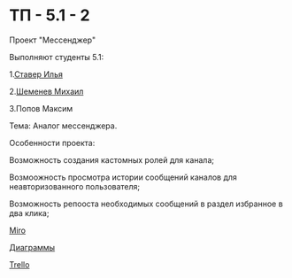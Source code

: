 # ТП - 5.1 - 2
Проект "Мессенджер"

Выполняют студенты 5.1:

1.[Ставер Илья](https://github.com/ilyastaver)

2.[Шеменев Михаил](https://github.com/TouristTokyo)

3.Попов Максим

Тема: Аналог мессенджера.

Особенности проекта:

Возможность создания кастомных ролей для канала;

Возмоожность просмотра истории сообщений каналов для неавторизованного пользователя;

Возможность репооста необходимых сообщений в раздел избранное в два клика;

[Miro](https://miro.com/app/board/uXjVPgHy0fg=/?share_link_id=897598389692)

[Диаграммы](https://github.com/ilyastaver/messenger_project/tree/main/Диаграмм)

[Trello](https://trello.com/b/xPTp0wMz/веб-приложение-мессенджер)
